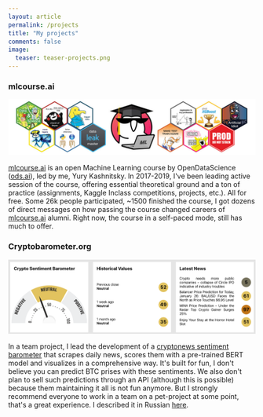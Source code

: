 ```yaml
---
layout: article
permalink: /projects
title: "My projects"
comments: false
image:
  teaser: teaser-projects.png
---
```


### mlcourse.ai

<div style="text-align:center"><img src="/images/projects/ods_stickers.jpg" width=800px /></div>

[mlcourse.ai](https://mlcourse.ai) is an open Machine Learning course by OpenDataScience ([ods.ai](https://ods.ai)), led by me, Yury Kashnitsky. In 2017-2019, I've been leading active session of the course, offering essential theoretical ground and a ton of practice (assignments, Kaggle Inclass competitions, projects, etc.). All for free. Some 26k people participated, ~1500 finished the course, I got dozens of direct messages on how passing the course changed careers of [mlcourse.ai](https://mlcourse.ai)  alumni. Right now, the course in a self-paced mode, still has much to offer.

### Cryptobarometer.org


<div style="text-align:center"><img src="/images/projects/cryptobarometer.png" width=800px /></div>

In a team project, I lead the development of a [cryptonews sentiment barometer](https://cryptobarometer.org) that scrapes daily news, scores them with a pre-trained BERT model and visualizes in a comprehensive way. It's built for fun, I don't believe you can predict BTC prises with these sentiments. We also don't plan to sell such predictions through an API (although this is possible) because them maintaining it all is not fun anymore. But I strongly recommend everyone to work in a team on a pet-project at some point, that's a great experience. I described it in Russian [here](https://habr.com/ru/company/ods/blog/673376/).